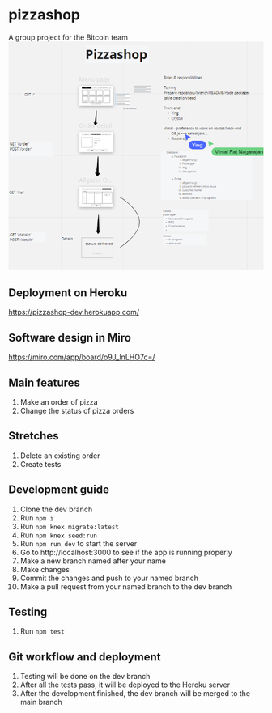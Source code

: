 # pizzashop
A group project for the Bitcoin team
![](screenshot.png)
## Deployment on Heroku
https://pizzashop-dev.herokuapp.com/
## Software design in Miro
https://miro.com/app/board/o9J_lnLHO7c=/
## Main features
1. Make an order of pizza
1. Change the status of pizza orders
## Stretches
1. Delete an existing order
1. Create tests
## Development guide
1. Clone the dev branch
1. Run `npm i`
1. Run `npm knex migrate:latest`
1. Run `npm knex seed:run`
1. Run `npm run dev` to start the server 
1. Go to http://localhost:3000 to see if the app is running properly
1. Make a new branch named after your name
1. Make changes
1. Commit the changes and push to your named branch
1. Make a pull request from your named branch to the dev branch
## Testing
1. Run `npm test`
## Git workflow and deployment
1. Testing will be done on the dev branch
1. After all the tests pass, it will be deployed to the Heroku server
1. After the development finished, the dev branch will be merged to the main branch